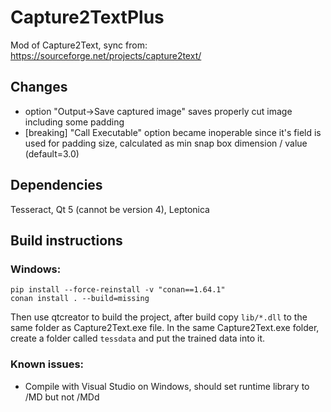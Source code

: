 # Capture2TextPlus

Mod of Capture2Text, sync from: https://sourceforge.net/projects/capture2text/

## Changes
- option "Output->Save captured image" saves properly cut image including some padding
- [breaking] "Call Executable" option became inoperable since it's field is used for padding size, calculated as min snap box dimension / value (default=3.0)

## Dependencies
Tesseract, Qt 5 (cannot be version 4), Leptonica

## Build instructions

### Windows:

```
pip install --force-reinstall -v "conan==1.64.1"
conan install . --build=missing
```
Then use qtcreator to build the project, after build copy `lib/*.dll` to the same folder as Capture2Text.exe file.
In the same Capture2Text.exe folder, create a folder called `tessdata` and put the trained data into it.

### Known issues:
* Compile with Visual Studio on Windows, should set runtime library to /MD but not /MDd
